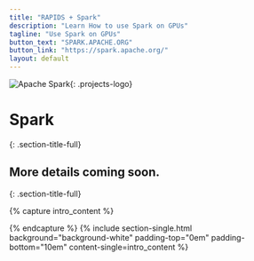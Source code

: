 ```yaml
---
title: "RAPIDS + Spark"
description: "Learn How to use Spark on GPUs"
tagline: "Use Spark on GPUs"
button_text: "SPARK.APACHE.ORG"
button_link: "https://spark.apache.org/"
layout: default
---
```


![Apache Spark](https://spark.apache.org/images/spark-logo-trademark.png){: .projects-logo}

# Spark
{: .section-title-full}

## More details coming soon.
{: .section-title-full}

{% capture intro_content %}


{% endcapture %}
{% include section-single.html
    background="background-white" 
    padding-top="0em" padding-bottom="10em" 
    content-single=intro_content
%}
